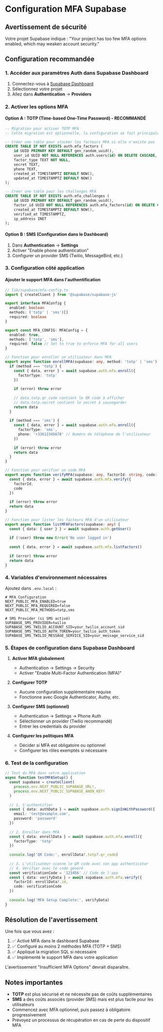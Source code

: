 # Configuration MFA Supabase

## Avertissement de sécurité
Votre projet Supabase indique : "Your project has too few MFA options enabled, which may weaken account security."

## Configuration recommandée

### 1. Accéder aux paramètres Auth dans Supabase Dashboard

1. Connectez-vous à [Supabase Dashboard](https://app.supabase.com)
2. Sélectionnez votre projet
3. Allez dans **Authentication** → **Providers**

### 2. Activer les options MFA

#### Option A : TOTP (Time-based One-Time Password) - RECOMMANDÉ
```sql
-- Migration pour activer TOTP MFA
-- Cette migration est optionnelle, la configuration se fait principalement dans le dashboard

-- Créer une table pour stocker les facteurs MFA si elle n'existe pas
CREATE TABLE IF NOT EXISTS auth.mfa_factors (
    id UUID PRIMARY KEY DEFAULT gen_random_uuid(),
    user_id UUID NOT NULL REFERENCES auth.users(id) ON DELETE CASCADE,
    factor_type TEXT NOT NULL,
    secret TEXT,
    phone TEXT,
    created_at TIMESTAMPTZ DEFAULT NOW(),
    updated_at TIMESTAMPTZ DEFAULT NOW()
);

-- Créer une table pour les challenges MFA
CREATE TABLE IF NOT EXISTS auth.mfa_challenges (
    id UUID PRIMARY KEY DEFAULT gen_random_uuid(),
    factor_id UUID NOT NULL REFERENCES auth.mfa_factors(id) ON DELETE CASCADE,
    created_at TIMESTAMPTZ DEFAULT NOW(),
    verified_at TIMESTAMPTZ,
    ip_address INET
);
```

#### Option B : SMS (Configuration dans le Dashboard)
1. Dans **Authentication** → **Settings**
2. Activer "Enable phone authentication"
3. Configurer un provider SMS (Twilio, MessageBird, etc.)

### 3. Configuration côté application

#### Ajouter le support MFA dans l'authentification

```typescript
// lib/supabase/mfa-config.ts
import { createClient } from '@supabase/supabase-js'

export interface MFAConfig {
  enabled: boolean
  methods: ('totp' | 'sms')[]
  required: boolean
}

export const MFA_CONFIG: MFAConfig = {
  enabled: true,
  methods: ['totp', 'sms'],
  required: false // Set to true to enforce MFA for all users
}

// Fonction pour enroller un utilisateur dans MFA
export async function enrollMFA(supabase: any, method: 'totp' | 'sms') {
  if (method === 'totp') {
    const { data, error } = await supabase.auth.mfa.enroll({
      factorType: 'totp'
    })
    
    if (error) throw error
    
    // data.totp.qr_code contient le QR code à afficher
    // data.totp.secret contient le secret à sauvegarder
    return data
  }
  
  if (method === 'sms') {
    const { data, error } = await supabase.auth.mfa.enroll({
      factorType: 'sms',
      phone: '+33612345678' // Numéro de téléphone de l'utilisateur
    })
    
    if (error) throw error
    return data
  }
}

// Fonction pour vérifier un code MFA
export async function verifyMFA(supabase: any, factorId: string, code: string) {
  const { data, error } = await supabase.auth.mfa.verify({
    factorId,
    code
  })
  
  if (error) throw error
  return data
}

// Fonction pour lister les facteurs MFA d'un utilisateur
export async function listMFAFactors(supabase: any) {
  const { data: { user } } = await supabase.auth.getUser()
  
  if (!user) throw new Error('No user logged in')
  
  const { data, error } = await supabase.auth.mfa.listFactors()
  
  if (error) throw error
  return data
}
```

### 4. Variables d'environnement nécessaires

Ajoutez dans `.env.local` :

```env
# MFA Configuration
NEXT_PUBLIC_MFA_ENABLED=true
NEXT_PUBLIC_MFA_REQUIRED=false
NEXT_PUBLIC_MFA_METHODS=totp,sms

# SMS Provider (si SMS activé)
SUPABASE_SMS_PROVIDER=twilio
SUPABASE_SMS_TWILIO_ACCOUNT_SID=your_twilio_account_sid
SUPABASE_SMS_TWILIO_AUTH_TOKEN=your_twilio_auth_token
SUPABASE_SMS_TWILIO_MESSAGE_SERVICE_SID=your_message_service_sid
```

### 5. Étapes de configuration dans Supabase Dashboard

1. **Activer MFA globalement**
   - Authentication → Settings → Security
   - Activer "Enable Multi-Factor Authentication (MFA)"

2. **Configurer TOTP**
   - Aucune configuration supplémentaire requise
   - Fonctionne avec Google Authenticator, Authy, etc.

3. **Configurer SMS (optionnel)**
   - Authentication → Settings → Phone Auth
   - Sélectionner un provider (Twilio recommandé)
   - Entrer les credentials du provider

4. **Configurer les politiques MFA**
   - Décider si MFA est obligatoire ou optionnel
   - Configurer les rôles exemptés si nécessaire

### 6. Test de la configuration

```typescript
// Test du MFA dans votre application
async function testMFASetup() {
  const supabase = createClient(
    process.env.NEXT_PUBLIC_SUPABASE_URL!,
    process.env.NEXT_PUBLIC_SUPABASE_ANON_KEY!
  )
  
  // 1. S'authentifier
  const { data: authData } = await supabase.auth.signInWithPassword({
    email: 'test@example.com',
    password: 'password'
  })
  
  // 2. Enroller dans MFA
  const { data: enrollData } = await supabase.auth.mfa.enroll({
    factorType: 'totp'
  })
  
  console.log('QR Code:', enrollData?.totp?.qr_code)
  
  // 3. L'utilisateur scanne le QR code avec son app authenticator
  // 4. Vérifier avec le code généré
  const verificationCode = '123456' // Code de l'app
  const { data: verifyData } = await supabase.auth.mfa.verify({
    factorId: enrollData?.id,
    code: verificationCode
  })
  
  console.log('MFA Setup Complete:', verifyData)
}
```

## Résolution de l'avertissement

Une fois que vous avez :
1. ✅ Activé MFA dans le dashboard Supabase
2. ✅ Configuré au moins 2 méthodes MFA (TOTP + SMS)
3. ✅ Appliqué la migration SQL si nécessaire
4. ✅ Implémenté le support MFA dans votre application

L'avertissement "Insufficient MFA Options" devrait disparaître.

## Notes importantes

- **TOTP** est plus sécurisé et ne nécessite pas de coûts supplémentaires
- **SMS** a des coûts associés (provider SMS) mais est plus facile pour les utilisateurs
- Commencez avec MFA optionnel, puis passez à obligatoire progressivement
- Prévoyez un processus de récupération en cas de perte du dispositif MFA